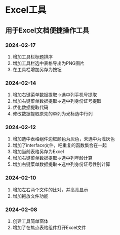 # Excel工具
## 用于Excel文档便捷操作工具

### 2024-02-17
1. 增加工具栏标题排序
2. 增加工具栏选中表格导出为PNG图片
3. 在工具栏增加另存为按钮
### 2024-02-14
1. 增加右键菜单数据提取->选中列手机号提取
2. 增加右键菜单数据提取->选中列身份证号提取
3. 优化数据提取代码
4. 修改数据提取原先的单列为光标选中行列
### 2024-02-12
1. 增加选中表格组件边框颜色为灰色，未选中为浅灰色
2. 增加了interface文件，吧重复的函数集合在一起
3. 增加当前表格另存为Excel
4. 增加右键菜单数据提取->选中列年龄计算
5. 增加右键菜单数据提取->选中列身份证号性别计算
### 2024-02-10
1. 增加左右两个文件的比对，并高亮显示
2. 增加拖放文件功能
### 2024-02-08
1. 创建工具简单窗体
2. 增加了在焦点表格组件打开Excel文件